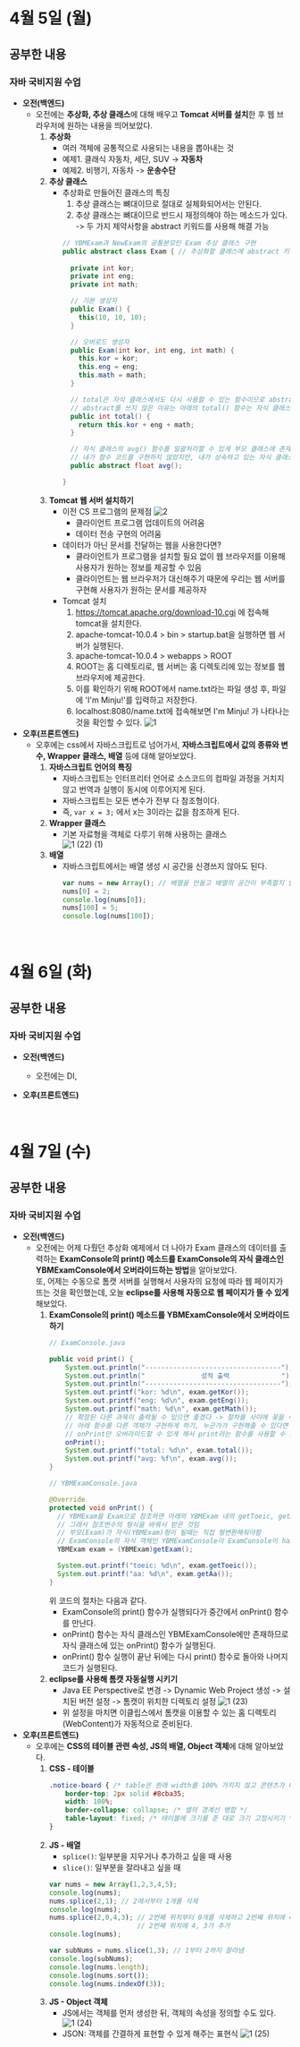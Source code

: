 # 4월 5일 (월)
## 공부한 내용
### 자바 국비지원 수업
- **오전(백엔드)**
  - 오전에는 **추상화, 추상 클래스**에 대해 배우고 **Tomcat 서버를 설치**한 후 웹 브라우저에 원하는 내용을 띄어보았다.
    1. **추상화**
        - 여러 객체에 공통적으로 사용되는 내용을 뽑아내는 것
        - 예제1. 클래식 자동차, 세단, SUV -> **자동차**
        - 예제2. 비행기, 자동차 -> **운송수단**
    3. **추상 클래스**
        - 추상화로 만들어진 클래스의 특징
          1. 추상 클래스는 뼈대이므로 절대로 실체화되어서는 안된다.
          2. 추상 클래스는 뼈대이므로 반드시 재정의해야 하는 메소드가 있다.   
          -> 두 가지 제약사항을 abstract 키워드를 사용해 해결 가능
          ```java
          // YBMExam과 NewExam의 공통분모인 Exam 추상 클래스 구현
          public abstract class Exam { // 추상화할 클래스에 abstract 키워드 사용하기
            
            private int kor;
            private int eng;
            private int math;

            // 기본 생성자
            public Exam() {
              this(10, 10, 10);
            }

            // 오버로드 생성자
            public Exam(int kor, int eng, int math) {
              this.kor = kor;
              this.eng = eng;
              this.math = math;
            }

            // total은 자식 클래스에서도 다시 사용할 수 있는 함수이므로 abstract 키워드 사용X
            // abstract를 쓰지 않은 이유는 아래의 total() 함수는 자식 클래스에서도 사용할 수 있는 함수이므로
            public int total() {
              return this.kor + eng + math;
            }

            // 자식 클래스의 avg() 함수를 일괄처리할 수 있게 부모 클래스에 존재해야 하는 함수는 abstract 키워드 사용해 정의하기
            // 내가 함수 코드를 구현하지 않았지만, 내가 상속하고 있는 자식 클래스들이 반드시 avg를 구현할 것이다라는 의미
            public abstract float avg();

          }
          ```
    3. **Tomcat 웹 서버 설치하기**
        - 이전 CS 프로그램의 문제점
          ![2](https://user-images.githubusercontent.com/53208493/113556619-b80a9100-9637-11eb-9044-c0b69bddbafa.png)
          - 클라이언트 프로그램 업데이트의 어려움
          - 데이터 전송 구현의 어려움
        - 데이터가 아닌 문서를 전달하는 웹을 사용한다면?
          - 클라이언트가 프로그램을 설치할 필요 없이 웹 브라우저를 이용해 사용자가 원하는 정보를 제공할 수 있음  
          - 클라이언트는 웹 브라우저가 대신해주기 때문에 우리는 웹 서버를 구현해 사용자가 원하는 문서를 제공하자
        - Tomcat 설치
          1. https://tomcat.apache.org/download-10.cgi 에 접속해 tomcat을 설치한다.
          2. apache-tomcat-10.0.4 > bin > startup.bat을 실행하면 웹 서버가 실행된다.
          3. apache-tomcat-10.0.4 > webapps > ROOT
          4. ROOT는 홈 디렉토리로, 웹 서버는 홈 디렉토리에 있는 정보를 웹 브라우저에 제공한다.
          5. 이를 확인하기 위해 ROOT에서 name.txt라는 파일 생성 후, 파일에 'I'm Minju!'를 입력하고 저장한다.
          6. localhost:8080/name.txt에 접속해보면 I'm Minju! 가 나타나는 것을 확인할 수 있다.
          ![1](https://user-images.githubusercontent.com/53208493/113573094-691f2480-9654-11eb-89e3-a84958bd205b.PNG)
- **오후(프론트엔드)**
  - 오후에는 css에서 자바스크립트로 넘어가서, **자바스크립트에서 값의 종류와 변수, Wrapper 클래스, 배열** 등에 대해 알아보았다.
    1. **자바스크립트 언어의 특징**
        - 자바스크립트는 인터프리터 언어로 소스코드의 컴파일 과정을 거치지 않고 번역과 실행이 동시에 이루어지게 된다.
        - 자바스크립트는 모든 변수가 전부 다 참조형이다.
        - 즉, `var x = 3;` 에서 x는 3이라는 값을 참조하게 된다.
    4. **Wrapper 클래스**
        - 기본 자료형을 객체로 다루기 위해 사용하는 클래스   
          ![1 (22) (1)](https://user-images.githubusercontent.com/53208493/113573502-37f32400-9655-11eb-98de-498a171a001d.png)   
    6. **배열**   
        - 자바스크립트에서는 배열 생성 시 공간을 신경쓰지 않아도 된다.   
          ```js
          var nums = new Array(); // 배열을 만들고 배열의 공간이 부족할지 넘칠지 고민하지 않아도 됨, 컬렉션의 능력을 가지고 있어서 다 담아주고, 빠지는 것은 비워주므로
          nums[0] = 2;
          console.log(nums[0]);
          nums[100] = 5;
          console.log(nums[100]);
          ```

<br>

# 4월 6일 (화)
## 공부한 내용
### 자바 국비지원 수업
- **오전(백엔드)**
  - 오전에는 DI, 

- **오후(프론트엔드)**


<br>

# 4월 7일 (수)
## 공부한 내용
### 자바 국비지원 수업
- **오전(백엔드)**
  - 오전에는 어제 다뤘던 추상화 예제에서 더 나아가 Exam 클래스의 데이터를 출력하는 **ExamConsole의 print() 메소드를 ExamConsole의 자식 클래스인 YBMExamConsole에서 오버라이드하는 방법**을 알아보았다.   
  또, 어제는 수동으로 톰캣 서버를 실행해서 사용자의 요청에 따라 웹 페이지가 뜨는 것을 확인했는데, 오늘 **eclipse를 사용해 자동으로 웹 페이지가 뜰 수 있게** 해보았다.      
    1. **ExamConsole의 print() 메소드를 YBMExamConsole에서 오버라이드하기**
        ```java
        // ExamConsole.java

        public void print() {
            System.out.println("----------------------------------");
            System.out.println("              성적 출력             ");
            System.out.println("----------------------------------");
            System.out.printf("kor: %d\n", exam.getKor());
            System.out.printf("eng: %d\n", exam.getEng());
            System.out.printf("math: %d\n", exam.getMath());
            // 확장된 다른 과목이 출력될 수 있으면 좋겠다 -> 절차를 사이에 꽂을 수 있게 만드는 방법이 있음
            // 아래 함수를 다른 객체가 구현하게 하기, 누군가가 구현해줄 수 있다면 ExamConsole을 계속 재사용할 수 있음
            // onPrint만 오버라이드할 수 있게 해서 print라는 함수를 사용할 수 있게 함
            onPrint();
            System.out.printf("total: %d\n", exam.total());
            System.out.printf("avg: %f\n", exam.avg());
        }
        ```
        ```java
        // YBMExamConsole.java

        @Override
        protected void onPrint() {
          // YBMExam을 Exam으로 참조하면 아래의 YBMExam 내의 getToeic, getAa 함수 사용 불가능
          // 그래서 참조변수의 형식을 바꿔서 받은 것임
          // 부모(Exam)가 자식(YBMExam)형이 될때는 직접 형변환해줘야함
          // ExamConsole의 자식 객체인 YBMExamConsole이 ExamConsole이 has a 하고 있는 Exam exam을 사용하지 못하므로 getter 이용해 사용
          YBMExam exam = (YBMExam)getExam(); 

          System.out.printf("toeic: %d\n", exam.getToeic());
          System.out.printf("aa: %d\n", exam.getAa());
        } 
        ```
        위 코드의 절차는 다음과 같다.       
          - ExamConsole의 print() 함수가 실행되다가 중간에서 onPrint() 함수를 만난다.     
          - onPrint() 함수는 자식 클래스인 YBMExamConsole에만 존재하므로 자식 클래스에 있는 onPrint() 함수가 실행된다.  
          - onPrint() 함수 실행이 끝난 뒤에는 다시 print() 함수로 돌아와 나머지 코드가 실행된다.    
    2. **eclipse를 사용해 톰캣 자동실행 시키기**
        - Java EE Perspective로 변경 -> Dynamic Web Project 생성 -> 설치된 버전 설정 -> 톰캣이 위치한 디렉토리 설정
        ![1 (23)](https://user-images.githubusercontent.com/53208493/113869756-0d879f00-97ec-11eb-9d2d-2923e34a96a8.png)
        - 위 설정을 마치면 이클립스에서 톰캣을 이용할 수 있는 홈 디렉토리(WebContent)가 자동적으로 준비된다.
- **오후(프론트엔드)**
  - 오후에는 **CSS의 테이블 관련 속성, JS의 배열, Object 객체**에 대해 알아보았다.
    1. **CSS - 테이블**
        ```css
        .notice-board { /* table은 원래 width를 100% 가지지 않고 콘텐츠가 테이블의 너비를 결정 */
            border-top: 2px solid #8cba35;
            width: 100%;
            border-collapse: collapse; /* 셀의 경계선 병합 */ 
            table-layout: fixed; /* 테이블에 크기를 준 대로 크기 고정시키기 */
        }
        ```
    3. **JS - 배열**
        - `splice()`: 일부분을 지우거나 추가하고 싶을 때 사용
        - `slice()`: 일부분을 잘라내고 싶을 때
        ```js
        var nums = new Array(1,2,3,4,5);
        console.log(nums);
        nums.splice(2,1); // 2에서부터 1개를 삭제
        console.log(nums);
        nums.splice(2,0,4,3); // 2번째 위치부터 0개를 삭제하고 2번째 위치에 4, 3이라는 숫자를 추가
                              // 2번째 위치에 4, 3가 추가
        console.log(nums);

        var subNums = nums.slice(1,3); // 1부터 2까지 잘라냄
        console.log(subNums);
        console.log(nums.length);
        console.log(nums.sort());
        console.log(nums.indexOf(3));
        ```
    5. **JS - Object 객체**
        - JS에서는 객체를 먼저 생성한 뒤, 객체의 속성을 정의할 수도 있다.
          ![1 (24)](https://user-images.githubusercontent.com/53208493/113869722-0496cd80-97ec-11eb-8bd0-46083221d183.png)
        - JSON: 객체를 간결하게 표현할 수 있게 해주는 표현식
          ![1 (25)](https://user-images.githubusercontent.com/53208493/113869742-0791be00-97ec-11eb-8296-0ae08248b1e8.png)




